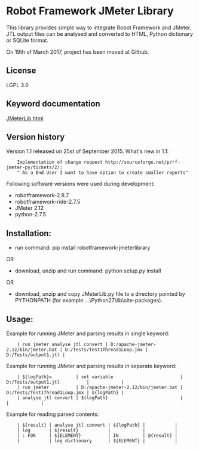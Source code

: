 # Robot Framework JMeter Library

This library provides simple way to integrate Robot Framework and JMeter. JTL output
files can be analysed and converted to HTML, Python dictionary or SQLite format.

On 19th of March 2017, project has been moved at Github. 

## License
LGPL 3.0

## Keyword documentation
[JMeterLib.html](https://kowalpy.github.io/Robot-Framework-JMeter-Library/JMeterLib.html)

## Version history
Version 1.1 released on 25st of September 2015. What's new in 1.1:
```
    Implementation of change request http://sourceforge.net/p/rf-jmeter-py/tickets/2/:
    " As a End User I want to have option to create smaller reports"
```
Following software versions were used during development:
- robotframework-2.8.7
- robotframework-ride-2.7.5
- JMeter 2.12
- python-2.7.5

## Installation:
- run command: pip install robotframework-jmeterlibrary

OR
- download, unzip and run command: python setup.py install

OR
- download, unzip and copy JMeterLib.py file to a directory pointed by
    PYTHONPATH (for example ...\Python27\lib\site-packages).

## Usage:

Example for running JMeter and parsing results in single keyword:
```
    | run jmeter analyse jtl convert | D:/apache-jmeter-2.12/bin/jmeter.bat | D:/Tests/Test1Thread1Loop.jmx | D:/Tests/output1.jtl |
``` 
Example for running JMeter and parsing results in separate keyword:
```
    | ${logPath}=         | set variable                         | D:/Tests/output1.jtl          |            |
    | run jmeter          | D:/apache-jmeter-2.12/bin/jmeter.bat | D:/Tests/Test1Thread1Loop.jmx | ${logPath} |
    | analyse jtl convert | ${logPath}                           |                               |            |
```
Example for reading parsed contents:
```
    | ${result} | analyse jtl convert | ${logPath} |           |
    | log       | ${result}           |            |           |
    | : FOR     | ${ELEMENT}          | IN         | @{result} |
    |           | log dictionary      | ${ELEMENT} |           |
```